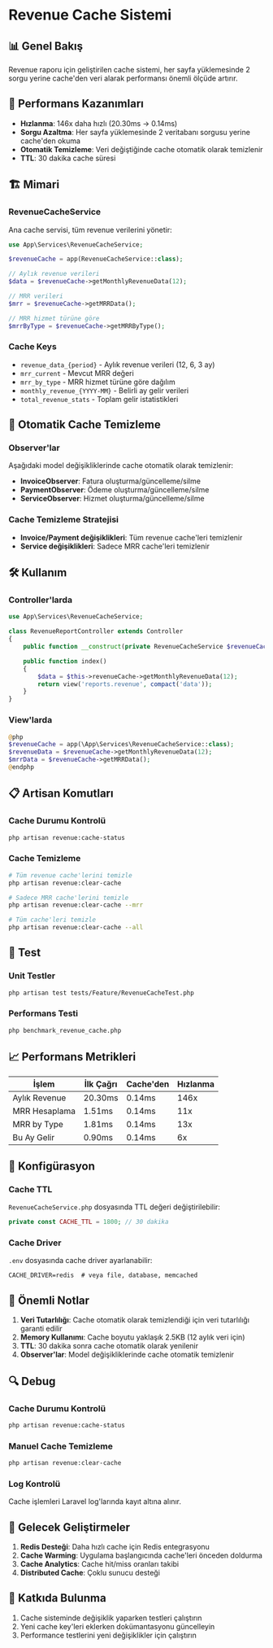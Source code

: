 # Revenue Cache Sistemi

## 📊 Genel Bakış

Revenue raporu için geliştirilen cache sistemi, her sayfa yüklemesinde 2 sorgu yerine cache'den veri alarak performansı önemli ölçüde artırır.

## 🚀 Performans Kazanımları

- **Hızlanma**: 146x daha hızlı (20.30ms → 0.14ms)
- **Sorgu Azaltma**: Her sayfa yüklemesinde 2 veritabanı sorgusu yerine cache'den okuma
- **Otomatik Temizleme**: Veri değiştiğinde cache otomatik olarak temizlenir
- **TTL**: 30 dakika cache süresi

## 🏗️ Mimari

### RevenueCacheService
Ana cache servisi, tüm revenue verilerini yönetir:

```php
use App\Services\RevenueCacheService;

$revenueCache = app(RevenueCacheService::class);

// Aylık revenue verileri
$data = $revenueCache->getMonthlyRevenueData(12);

// MRR verileri
$mrr = $revenueCache->getMRRData();

// MRR hizmet türüne göre
$mrrByType = $revenueCache->getMRRByType();
```

### Cache Keys
- `revenue_data_{period}` - Aylık revenue verileri (12, 6, 3 ay)
- `mrr_current` - Mevcut MRR değeri
- `mrr_by_type` - MRR hizmet türüne göre dağılım
- `monthly_revenue_{YYYY-MM}` - Belirli ay gelir verileri
- `total_revenue_stats` - Toplam gelir istatistikleri

## 🔄 Otomatik Cache Temizleme

### Observer'lar
Aşağıdaki model değişikliklerinde cache otomatik olarak temizlenir:

- **InvoiceObserver**: Fatura oluşturma/güncelleme/silme
- **PaymentObserver**: Ödeme oluşturma/güncelleme/silme  
- **ServiceObserver**: Hizmet oluşturma/güncelleme/silme

### Cache Temizleme Stratejisi
- **Invoice/Payment değişiklikleri**: Tüm revenue cache'leri temizlenir
- **Service değişiklikleri**: Sadece MRR cache'leri temizlenir

## 🛠️ Kullanım

### Controller'larda
```php
use App\Services\RevenueCacheService;

class RevenueReportController extends Controller
{
    public function __construct(private RevenueCacheService $revenueCache) {}

    public function index()
    {
        $data = $this->revenueCache->getMonthlyRevenueData(12);
        return view('reports.revenue', compact('data'));
    }
}
```

### View'larda
```php
@php
$revenueCache = app(\App\Services\RevenueCacheService::class);
$revenueData = $revenueCache->getMonthlyRevenueData(12);
$mrrData = $revenueCache->getMRRData();
@endphp
```

## 📋 Artisan Komutları

### Cache Durumu Kontrolü
```bash
php artisan revenue:cache-status
```

### Cache Temizleme
```bash
# Tüm revenue cache'lerini temizle
php artisan revenue:clear-cache

# Sadece MRR cache'lerini temizle
php artisan revenue:clear-cache --mrr

# Tüm cache'leri temizle
php artisan revenue:clear-cache --all
```

## 🧪 Test

### Unit Testler
```bash
php artisan test tests/Feature/RevenueCacheTest.php
```

### Performans Testi
```bash
php benchmark_revenue_cache.php
```

## 📈 Performans Metrikleri

| İşlem | İlk Çağrı | Cache'den | Hızlanma |
|-------|-----------|-----------|----------|
| Aylık Revenue | 20.30ms | 0.14ms | 146x |
| MRR Hesaplama | 1.51ms | 0.14ms | 11x |
| MRR by Type | 1.81ms | 0.14ms | 13x |
| Bu Ay Gelir | 0.90ms | 0.14ms | 6x |

## 🔧 Konfigürasyon

### Cache TTL
`RevenueCacheService.php` dosyasında TTL değeri değiştirilebilir:

```php
private const CACHE_TTL = 1800; // 30 dakika
```

### Cache Driver
`.env` dosyasında cache driver ayarlanabilir:

```env
CACHE_DRIVER=redis  # veya file, database, memcached
```

## 🚨 Önemli Notlar

1. **Veri Tutarlılığı**: Cache otomatik olarak temizlendiği için veri tutarlılığı garanti edilir
2. **Memory Kullanımı**: Cache boyutu yaklaşık 2.5KB (12 aylık veri için)
3. **TTL**: 30 dakika sonra cache otomatik olarak yenilenir
4. **Observer'lar**: Model değişikliklerinde cache otomatik temizlenir

## 🔍 Debug

### Cache Durumu Kontrolü
```bash
php artisan revenue:cache-status
```

### Manuel Cache Temizleme
```bash
php artisan revenue:clear-cache
```

### Log Kontrolü
Cache işlemleri Laravel log'larında kayıt altına alınır.

## 📝 Gelecek Geliştirmeler

1. **Redis Desteği**: Daha hızlı cache için Redis entegrasyonu
2. **Cache Warming**: Uygulama başlangıcında cache'leri önceden doldurma
3. **Cache Analytics**: Cache hit/miss oranları takibi
4. **Distributed Cache**: Çoklu sunucu desteği

## 🤝 Katkıda Bulunma

1. Cache sisteminde değişiklik yaparken testleri çalıştırın
2. Yeni cache key'leri eklerken dokümantasyonu güncelleyin
3. Performance testlerini yeni değişiklikler için çalıştırın

